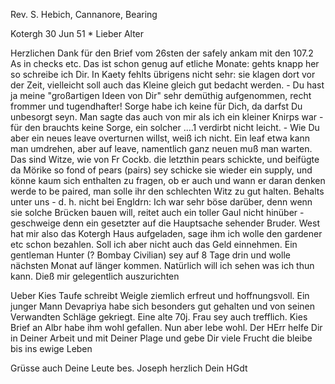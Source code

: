 Rev. S. Hebich, Cannanore, Bearing

 Kotergh 30 Jun 51
 <Montag>*
Lieber Alter

Herzlichen Dank für den Brief vom 26sten der safely ankam mit den 107.2 As in checks etc. Das ist schon genug auf etliche Monate: gehts knapp her so schreibe ich Dir. In Kaety fehlts übrigens nicht sehr: sie klagen dort vor der Zeit, vielleicht soll auch das Kleine gleich gut bedacht werden. - Du hast ja meine "großartigen Ideen von Dir" sehr demüthig aufgenommen, recht frommer und tugendhafter! Sorge habe ich keine für Dich, da darfst Du unbesorgt seyn. Man sagte das auch von mir als ich ein kleiner Knirps war - für den brauchts keine Sorge, ein solcher ....1 verdirbt nicht leicht. - Wie Du aber ein neues leave overturnen willst, weiß ich nicht. Ein leaf etwa kann man umdrehen, aber auf leave, namentlich ganz neuen muß man warten. Das sind Witze, wie von Fr Cockb. die letzthin pears schickte, und beifügte da Mörike so fond of pears (pairs) sey schicke sie wieder ein supply, und könne kaum sich enthalten zu fragen, ob er auch und wann er daran denken werde to be paired, man solle ihr den schlechten Witz zu gut halten. Behalts unter uns - d. h. nicht bei Engldrn: Ich war sehr böse darüber, denn wenn sie solche Brücken bauen will, reitet auch ein toller Gaul nicht hinüber - geschweige denn ein gesetzter auf die Hauptsache sehender Bruder. 
West hat mir also das Kotergh Haus aufgeladen, sage ihm ich wolle den gardener etc schon bezahlen. Soll ich aber nicht auch das Geld einnehmen. Ein gentleman Hunter (? Bombay Civilian) sey auf 8 Tage drin und wolle nächsten Monat auf länger kommen. Natürlich will ich sehen was ich thun kann. Dieß mir gelegentlich auszurichten

Ueber Kies Taufe schreibt Weigle ziemlich erfreut und hoffnungsvoll. Ein junger Mann Devapriya habe sich besonders gut gehalten und von seinen Verwandten Schläge gekriegt. Eine alte 70j. Frau sey auch trefflich. Kies Brief an Albr habe ihm wohl gefallen. Nun aber lebe wohl. Der HErr helfe Dir in Deiner Arbeit und mit Deiner Plage und gebe Dir viele Frucht die bleibe bis ins ewige Leben

Grüsse auch Deine Leute bes. Joseph herzlich
 Dein HGdt

